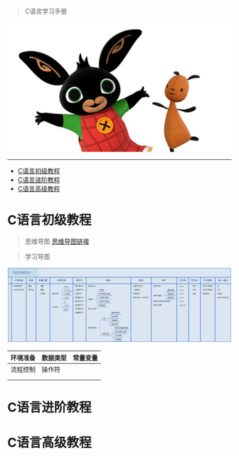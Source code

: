 > C语言学习手册



![](Image/ABasic/bing_bunny.jpg)



---


- [C语言初级教程](#c语言初级教程)
- [C语言进阶教程](#c语言进阶教程)
- [C语言高级教程](#c语言高级教程)

# C语言初级教程


> 思维导图 [思维导图链接](ABasic/C语言知识点.xmind)

> 学习导图

![](Image/ABasic/Banner.PNG)

| 环境准备 | 数据类型 | 常量变量 |
| -------- | -------- | -------- |
| 流程控制 | 操作符   |          |
|          |          |          |
|          |          |          |




# C语言进阶教程




# C语言高级教程